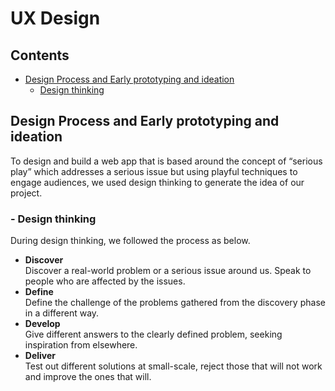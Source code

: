 # UX Design

## Contents

* [Design Process and Early prototyping and ideation](#_1)
    * [Design thinking](#_1.1)




<a name="_1"></a>
## Design Process and Early prototyping and ideation

To design and build a web app that is based around the concept of “serious play” which addresses a serious issue but using playful techniques to engage audiences, we used design thinking to generate the idea of our project. 

<a name="_1.1"></a>
### - Design thinking

During design thinking, we followed the process as below.
* **Discover**<br/>
Discover a real-world problem or a serious issue around us. Speak to people who are affected by the issues.
* **Define**<br/>
Define the challenge of the problems gathered from the discovery phase in a different way.
* **Develop**<br/>
Give different answers to the clearly defined problem, seeking inspiration from elsewhere.
* **Deliver**<br/>
Test out different solutions at small-scale, reject those that will not work and improve the ones that will.
